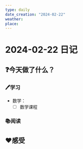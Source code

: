 ```yaml
---
type: daily
date_creation: "2024-02-22"
weather: 
place:
---
```

# 2024-02-22 日记

## ❓今天做了什么？
### 🖊学习
- 数学：
	- [ ] 数学课程      
### 📚阅读



## ❤感受



